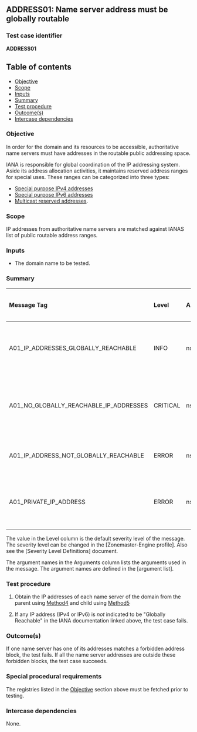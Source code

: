 ## ADDRESS01: Name server address must be globally routable

### Test case identifier
**ADDRESS01** 

## Table of contents

* [Objective](#Objective)
* [Scope](#Scope)
* [Inputs](#Inputs)
* [Summary](#Summary)
* [Test procedure](#Test-procedure)
* [Outcome(s)](#Outcomes)
* [Intercase dependencies](#Intercase-dependencies)


### Objective

In order for the domain and its resources to be accessible, authoritative 
name servers must have addresses in the routable public addressing space.

IANA is responsible for global coordination of the IP addressing system.
Aside its address allocation activities, it maintains reserved address ranges
for special uses. These ranges can be categorized into three types:

* [Special purpose IPv4
addresses](https://www.iana.org/assignments/iana-ipv4-special-registry/iana-ipv4-special-registry.xml)
* [Special purpose IPv6
addresses](https://www.iana.org/assignments/iana-ipv6-special-registry/iana-ipv6-special-registry.xml)
* [Multicast reserved
addresses](https://www.iana.org/assignments/multicast-addresses/multicast-addresses.xml).

### Scope

IP addresses from authoritative name servers are matched against IANAS list of public routable address ranges.

### Inputs

* The domain name to be tested.

### Summary

Message Tag          | Level    | Arguments     | Message ID for message tag
:--------------------|:---------|:--------------|:--------------------------
A01_IP_ADDRESSES_GLOBALLY_REACHABLE | INFO     |ns_list | IP addresses in "{ns_list}" listed as globally reachable.
A01_NO_GLOBALLY_REACHABLE_IP_ADDRESSES | CRITICAL     |ns_list | None of the IP addresses in "{ns_list}" listed as globally reachable.
A01_IP_ADDRESS_NOT_GLOBALLY_REACHABLE| ERROR     |ns | IP adress for "{ns}" not listed as globally reachable..
A01_PRIVATE_IP_ADDRESS| ERROR     |ns | IP adress for "{ns}" part of RFC1918 private address ranges.


The value in the Level column is the default severity level of the message. The
severity level can be changed in the [Zonemaster-Engine profile]. Also see the
[Severity Level Definitions] document.

The argument names in the Arguments column lists the arguments used in the
message. The argument names are defined in the [argument list].

### Test procedure 

1. Obtain the IP addresses of each name server of the domain from the parent using
   [Method4](../Methods.md) and child using [Method5](../Methods.md)

2. If any IP address (IPv4 or IPv6) is *not* indicated to be "Globally Reachable" in the IANA 
   documentation linked above, the test case fails.

### Outcome(s)

If one name server has one of its addresses matches a forbidden address
block, the test fails. If all the name server addresses are outside these
forbidden blocks, the test case succeeds. 

### Special procedural requirements

The registries listed in the [Objective](#Objective) section above must be fetched prior to testing.

### Intercase dependencies

None.
